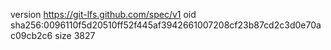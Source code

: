 version https://git-lfs.github.com/spec/v1
oid sha256:0096110f5d20510ff52f445af3942661007208cf23b87cd2c3d0e70ac09cb2c6
size 3827
